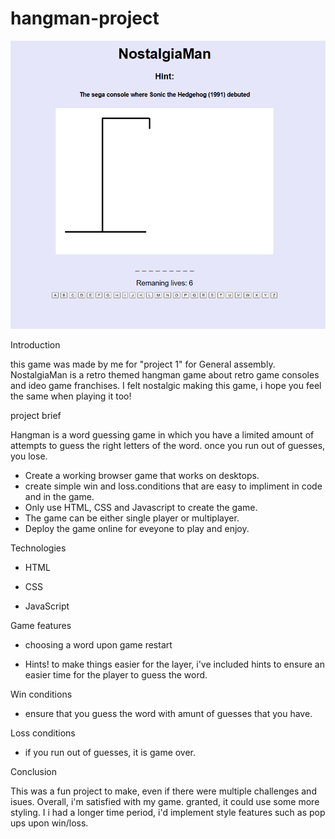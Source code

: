 # hangman-project
![alt text](image.png)



Introduction

this game was made by me for "project 1" for General assembly. NostalgiaMan is a retro themed hangman game about retro game consoles and ideo game franchises. I felt nostalgic making this game, i hope you feel the same when playing it too!



project brief 

Hangman is a word guessing game in which you have a limited amount of attempts to guess the right letters of the word. once you run out of guesses, you lose.

- Create a working browser game that works on desktops.
- create simple win and loss.conditions that are easy to impliment in code and in the game.
- Only use HTML, CSS and Javascript to create the game.
- The game can be either single player or multiplayer.
- Deploy the game online for eveyone to play and enjoy.




Technologies

- HTML

- CSS

- JavaScript 



Game features

- choosing a word upon game restart


- Hints!
to make things easier for the layer, i've included hints to ensure an easier time for the player to guess the word.

Win conditions
 - ensure that you guess the word with amunt of guesses that you have.

 Loss conditions 

- if you run out of guesses, it is game over.


Conclusion 

This was a fun project to make, even if there were multiple challenges and isues. Overall, i'm satisfied with my game. granted, it could use some more styling. I i had a longer time period, i'd implement style features such as pop ups upon win/loss.

